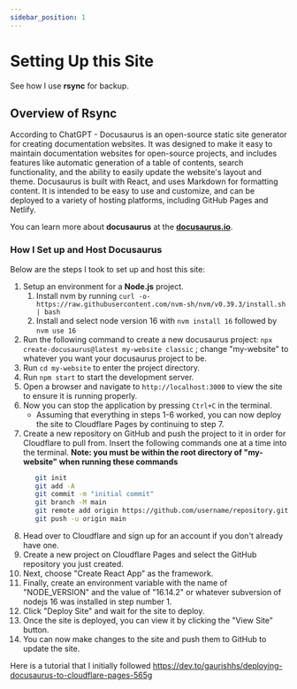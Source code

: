 ```yaml
---
sidebar_position: 1
---
```


# Setting Up this Site

See how I use **rsync** for backup.

## Overview of Rsync

According to ChatGPT - Docusaurus is an open-source static site generator for creating documentation websites. It was designed to make it easy to maintain documentation websites for open-source projects, and includes features like automatic generation of a table of contents, search functionality, and the ability to easily update the website's layout and theme. Docusaurus is built with React, and uses Markdown for formatting content. It is intended to be easy to use and customize, and can be deployed to a variety of hosting platforms, including GitHub Pages and Netlify.

You can learn more about **docusaurus** at the **[docusaurus.io](https://docusaurus.io/)**.

### How I Set up and Host Docusaurus

Below are the steps I took to set up and host this site:

1. Setup an environment for a **Node.js** project.
   1. Install nvm by running ``curl -o- https://raw.githubusercontent.com/nvm-sh/nvm/v0.39.3/install.sh | bash``
   2. Install and select node version 16 with ``nvm install 16`` followed by ``nvm use 16``
2. Run the following command to create a new docusaurus project: ``npx create-docusaurus@latest my-website classic`` ; change "my-website" to whatever you want your docusaurus project to be.
3. Run ``cd my-website`` to enter the project directory.
4. Run ``npm start`` to start the development server.
5. Open a browser and navigate to ``http://localhost:3000`` to view the site to ensure it is running properly.
6. Now you can stop the application by pressing ``Ctrl+C`` in the terminal.
   - Assuming that everything in steps 1-6 worked, you can now deploy the site to Cloudflare Pages by continuing to step 7.
7. Create a new repository on GitHub and push the project to it in order for Cloudflare to pull from. Insert the following commands one at a time into the terminal. **Note: you must be within the root directory of "my-website" when running these commands**
   ```bash
      git init
      git add -A
      git commit -m "initial commit"
      git branch -M main
      git remote add origin https://github.com/username/repository.git
      git push -u origin main
      ```
8. Head over to Cloudflare and sign up for an account if you don't already have one.
9. Create a new project on Cloudflare Pages and select the GitHub repository you just created.
10. Next, choose "Create React App" as the framework.
11. Finally, create an environment variable with the name of "NODE_VERSION" and the value of "16.14.2" or whatever subversion of nodejs 16 was installed in step number 1.
12. Click "Deploy Site" and wait for the site to deploy.
13. Once the site is deployed, you can view it by clicking the "View Site" button.
14. You can now make changes to the site and push them to GitHub to update the site.

Here is a tutorial that I initially followed https://dev.to/gaurishhs/deploying-docusaurus-to-cloudflare-pages-565g
